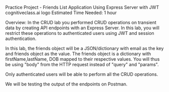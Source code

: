 Practice Project - Friends List Application Using Express Server with JWT
cognitiveclass.ai logo
Estimated Time Needed: 1 hour

Overview:
In the CRUD lab you performed CRUD operations on transient data by creating API endpoints with an Express Server. In this lab, you will restrict these operations to authenticated users using JWT and session authentication.

In this lab, the friends object will be a JSON/dictionary with email as the key and friends object as the value. The friends object is a dictionary with firstName,lastName, DOB mapped to their respective values. You will thus be using "body" from the HTTP request instead of "query" and "params".

Only authenticated users will be able to perform all the CRUD operations.

We will be testing the output of the endpoints on Postman.
